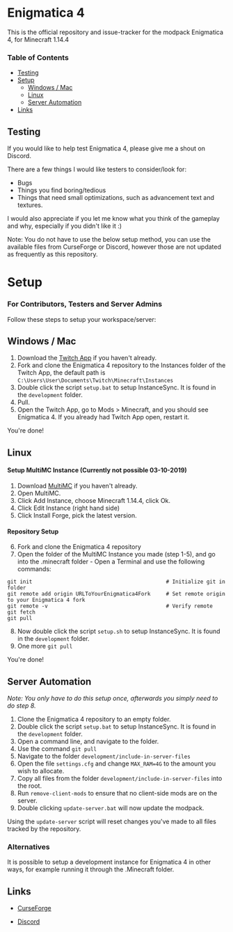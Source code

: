 # Enigmatica 4

This is the official repository and issue-tracker for the modpack Enigmatica 4, for Minecraft 1.14.4

### Table of Contents
* [Testing](#testing)
* [Setup](#setup)
  * [Windows / Mac](#windows--mac)
  * [Linux](#linux)
  * [Server Automation](#server-automation)
* [Links](#links)

## Testing
If you would like to help test Enigmatica 4, please give me a shout on Discord.

There are a few things I would like testers to consider/look for:

* Bugs
* Things you find boring/tedious
* Things that need small optimizations, such as advancement text and textures.

I would also appreciate if you let me know what you think of the gameplay and why, especially if you didn't like it :)

Note: You do not have to use the below setup method, you can use the available files from CurseForge or Discord, however those are not updated as frequently as this repository.

# Setup 
### For Contributors, Testers and Server Admins
Follow these steps to setup your workspace/server:

## Windows / Mac
1) Download the [Twitch App](https://www.twitch.tv/downloads) if you haven't already.
2) Fork and clone the Enigmatica 4 repository to the Instances folder of the Twitch App, the default path is `C:\Users\User\Documents\Twitch\Minecraft\Instances`
3) Double click the script `setup.bat` to setup InstanceSync. It is found in the `development` folder.
4) Pull.
5) Open the Twitch App, go to Mods > Minecraft, and you should see Enigmatica 4. If you already had Twitch App open, restart it.

You're done!

## Linux
#### Setup MultiMC Instance (Currently not possible 03-10-2019)
1) Download [MultiMC](https://multimc.org/#Download) if you haven't already.
2) Open MultiMC.
3) Click Add Instance, choose Minecraft 1.14.4, click Ok.
4) Click Edit Instance (right hand side)
5) Click Install Forge, pick the latest version.

#### Repository Setup
6) Fork and clone the Enigmatica 4 repository
7) Open the folder of the MultiMC Instance you made (step 1-5), and go into the .minecraft folder - Open a Terminal and use the following commands:
```
git init                                           # Initialize git in folder
git remote add origin URLToYourEnigmatica4Fork     # Set remote origin to your Enigmatica 4 fork
git remote -v                                      # Verify remote
git fetch
git pull
```
8) Now double click the script `setup.sh` to setup InstanceSync. It is found in the `development` folder.
9) One more `git pull`

You're done!

## Server Automation
*Note: You only have to do this setup once, afterwards you simply need to do step 8.*
1) Clone the Enigmatica 4 repository to an empty folder.
2) Double click the script `setup.bat` to setup InstanceSync. It is found in the `development` folder.
3) Open a command line, and navigate to the folder.
4) Use the command `git pull`
5) Navigate to the folder `development/include-in-server-files`
6) Open the file `settings.cfg` and change `MAX_RAM=4G` to the amount you wish to allocate.
7) Copy all files from the folder `development/include-in-server-files` into the root.
8) Run `remove-client-mods` to ensure that no client-side mods are on the server.
9) Double clicking `update-server.bat` will now update the modpack.

Using the `update-server` script will reset changes you've made to all files tracked by the repository.

### Alternatives
It is possible to setup a development instance for Enigmatica 4 in other ways, for example running it through the .Minecraft folder.

## Links

* [CurseForge](https://www.curseforge.com/minecraft/modpacks/enigmatica4)

* [Discord](https://discord.gg/HnWNd7X)
